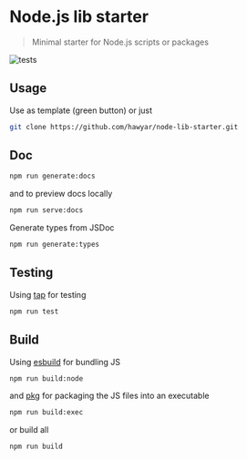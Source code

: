 # Node.js lib starter


> Minimal starter for Node.js scripts or packages

![tests](https://github.com/hawyar/node-lib-starter/actions/workflows/test.yml/badge.svg)

## Usage
Use as template (green button) or just

```bash
git clone https://github.com/hawyar/node-lib-starter.git
```

## Doc

```bash
npm run generate:docs
```

and to preview docs locally 

```bash
npm run serve:docs
```

Generate types from JSDoc

```bash
npm run generate:types
```


## Testing

Using [tap](https://node-tap.org/) for testing

```bash
npm run test
```

## Build

Using [esbuild](https://esbuild.github.io/) for bundling JS

```bash
npm run build:node
```

and [pkg](https://github.com/vercel/pkg) for packaging the JS files into an executable

```bash
npm run build:exec
```
or build all

```bash
npm run build
```




